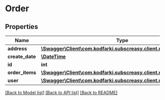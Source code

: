 # Order

## Properties
Name | Type | Description | Notes
------------ | ------------- | ------------- | -------------
**address** | [**\Swagger\Client\com.kodfarki.subscreasy.client.model\Address**](Address.md) |  | 
**create_date** | [**\DateTime**](\DateTime.md) |  | 
**id** | **int** |  | [optional] 
**order_items** | [**\Swagger\Client\com.kodfarki.subscreasy.client.model\OrderItem[]**](OrderItem.md) |  | [optional] 
**user** | [**\Swagger\Client\com.kodfarki.subscreasy.client.model\User**](User.md) |  | 

[[Back to Model list]](../README.md#documentation-for-models) [[Back to API list]](../README.md#documentation-for-api-endpoints) [[Back to README]](../README.md)


